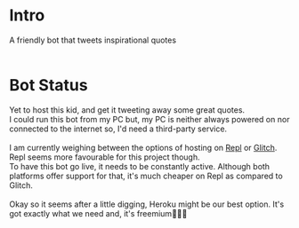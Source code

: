 # Intro
A friendly bot that tweets inspirational quotes
<br/>
<br/>

# Bot Status
Yet to host this kid, and get it tweeting away some great quotes. <br/>
I could run this bot from my PC but, my PC is neither always powered on nor connected to the internet so, I'd need a third-party service.
<br/>
<br/>
I am currently weighing between the options of hosting on [Repl](https://repl.it) or [Glitch](https://glitch.com). Repl seems more favourable for this project though. 
<br/>
To have this bot go live, it needs to be constantly active. Although both platforms offer support for that, it's much cheaper on Repl as compared to Glitch.
<br/>
<br/>
Okay so it seems after a little digging, Heroku might be our best option. It's got exactly what we need and, it's freemium👌🏿🙂
